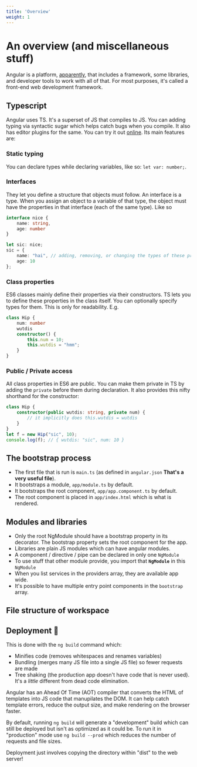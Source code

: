 ```yaml
---
title: 'Overview'
weight: 1
---
```


# An overview (and miscellaneous stuff)
Angular is a platform, [apparently](https://angular.io/guide/what-is-angular), that includes a framework, some libraries, and developer tools to work with all of that. For most purposes, it's called a front-end web development framework.

## Typescript
Angular uses TS. It's a superset of JS that compiles to JS. You can adding typing via syntactic sugar which helps catch bugs when you compile. It also has editor plugins for the same. You can try it out [online](https://www.typescriptlang.org/play). Its main features are:
### Static typing
You can declare types while declaring variables, like so: `let var: number;`.
### Interfaces
They let you define a structure that objects must follow. An interface is a type. When you assign an object to a variable of that type, the object must have the properties in that interface (each of the same type). Like so
```ts
interface nice {
    name: string,
    age: number
}

let sic: nice;
sic = {
    name: "hai", // adding, removing, or changing the types of these properties causes an error
    age: 10
};
```
### Class properties
ES6 classes mainly define their properties via their constructors. TS lets you to define these properties in the class itself. You can optionally specify types for them. This is only for readability. E.g.
```ts
class Hip {
    num: number
    wutdis
    constructor() {
        this.num = 10;
        this.wutdis = "hmm";
    }
}
```
### Public / Private access
All class properties in ES6 are public. You can make them private in TS by adding the `private` before them during declaration. It also provides this nifty shorthand for the constructor:
```ts
class Hip {
    constructor(public wutdis: string, private num) {
        // it implicitly does this.wutdis = wutdis
    }
}
let f = new Hip("sic", 10);
console.log(f); // { wutdis: "sic", num: 10 }
```


## The bootstrap process
* The first file that is run is `main.ts` (as defined in `angular.json`  **That's a very useful file**). 
* It bootstraps a module, `app/module.ts` by default.
* It bootstraps the root component, `app/app.component.ts` by default.
* The root component is placed in `app/index.html` which is what is rendered.

## Modules and libraries
* Only the root NgModule should have a bootstrap property in its decorator.
The bootstrap property sets the root component for the app.
* Libraries are plain JS modules which can have angular modules.
* A component / directive / pipe can be declared in only one `NgModule`
* To use stuff that other module provide, you import that **`NgModule`** in this `NgModule`
* When you list services in the providers array, they are available app wide.
* It's possible to have multiple entry point components in the `bootstrap` array.

## File structure of workspace

## Deployment 🎈
This is done with the `ng build` command which:
* Minifies code (removes whitespaces and renames variables)
* Bundling (merges many JS file into a single JS file) so fewer requests are made
* Tree shaking (the production app doesn't have code that is never used). It's a *little* different from dead code elimination.

Angular has an Ahead Of Time (AOT) compiler that converts the HTML of templates into JS code that manupilates the DOM. 
It can help catch template errors, reduce the output size, and make rendering on the browser faster.

By default, running `ng build` will generate a "development" build which can still be deployed but isn't as optimized as it could be.
To run it in "production" mode use `ng build --prod` which reduces the number of requests and file sizes.

Deployment just involves copying the directory within "dist" to the web server!